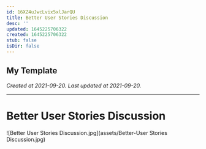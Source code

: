 ```yaml
---
id: 16XZ4uJwcLvix5xlJarQU
title: Better User Stories Discussion
desc: ''
updated: 1645225706322
created: 1645225706322
stub: false
isDir: false
---
```

My Template
---

_Created at 2021-09-20._
_Last updated at 2021-09-20._




---

# Better User Stories Discussion


![Better User Stories Discussion.jpg](assets/Better-User Stories Discussion.jpg)

